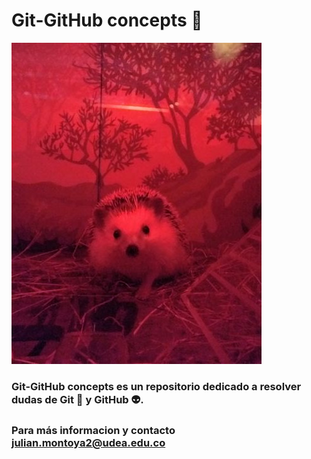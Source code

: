 # Git-GitHub concepts :hedgehog: 

![](https://github.com/andresprogramacion123/ALL-Programacion/blob/master/HTML/imagen.jpg)

### **Git-GitHub concepts** es un repositorio dedicado a resolver dudas de Git :penguin: y GitHub :alien:. 

### Para más informacion y contacto julian.montoya2@udea.edu.co
